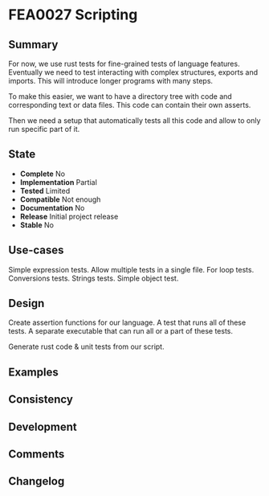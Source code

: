 FEA0027 Scripting
=================

Summary
-------
For now, we use rust tests for fine-grained tests of language features.
Eventually we need to test interacting with complex structures, exports and imports.
This will introduce longer programs with many steps.

To make this easier, we want to have a directory tree with code and corresponding text or data files. This code can contain their own asserts.

Then we need a setup that automatically tests all this code and allow to only run specific part of it.

State
-----
- **Complete** No
- **Implementation** Partial
- **Tested** Limited
- **Compatible** Not enough
- **Documentation** No
- **Release** Initial project release
- **Stable** No

Use-cases
---------
Simple expression tests. Allow multiple tests in a single file.
For loop tests.
Conversions tests.
Strings tests.
Simple object test.

Design
------
Create assertion functions for our language.
A test that runs all of these tests.
A separate executable that can run all or a part of these tests.

Generate rust code & unit tests from our script.

Examples
--------

Consistency
-----------

Development
-----------

Comments
--------

Changelog
---------
